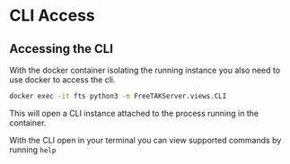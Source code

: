 # CLI Access
## Accessing the CLI
With the docker container isolating the running instance you also need to use docker to access the cli.
```bash
docker exec -it fts python3 -m FreeTAKServer.views.CLI
```
This will open a CLI instance attached to the process running in the container.

With the CLI open in your terminal you can view supported commands by running `help`
